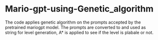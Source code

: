 # Mario-gpt-using-Genetic_algorithm
The code applies genetic algorithm on the prompts accepted by the pretrained mariogpt model.
The prompts are converted to and used as string for level generation, A* is applied to see if the level is plabale or not.
